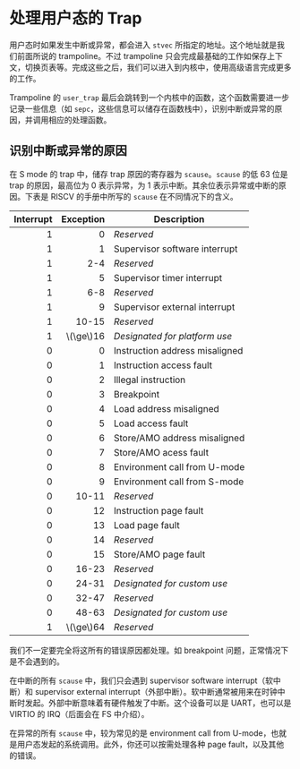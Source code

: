 # 处理用户态的 Trap

用户态时如果发生中断或异常，都会进入 `stvec` 所指定的地址。这个地址就是我们前面所说的 trampoline。不过 trampoline 只会完成最基础的工作如保存上下文，切换页表等。完成这些之后，我们可以进入到内核中，使用高级语言完成更多的工作。

Trampoline 的 `user_trap` 最后会跳转到一个内核中的函数，这个函数需要进一步记录一些信息（如 `sepc`，这些信息可以储存在函数栈中），识别中断或异常的原因，并调用相应的处理函数。

## 识别中断或异常的原因

在 S mode 的 trap 中，储存 trap 原因的寄存器为 `scause`。`scause` 的低 63 位是 trap 的原因，最高位为 0 表示异常，为 1 表示中断。其余位表示异常或中断的原因。下表是 RISCV 的手册中所写的 `scause` 在不同情况下的含义。

| Interrupt |   Exception | Description                    |
| --------: | ----------: | ------------------------------ |
|         1 |           0 | *Reserved*                     |
|         1 |           1 | Supervisor software interrupt  |
|         1 |         2-4 | *Reserved*                     |
|         1 |           5 | Supervisor timer interrupt     |
|         1 |         6-8 | *Reserved*                     |
|         1 |           9 | Supervisor external interrupt  |
|         1 |       10-15 | *Reserved*                     |
|         1 | \\(\ge\\)16 | *Designated for platform use*  |
|         0 |           0 | Instruction address misaligned |
|         0 |           1 | Instruction access fault       |
|         0 |           2 | Illegal instruction            |
|         0 |           3 | Breakpoint                     |
|         0 |           4 | Load address misaligned        |
|         0 |           5 | Load access fault              |
|         0 |           6 | Store/AMO address misaligned   |
|         0 |           7 | Store/AMO acess fault          |
|         0 |           8 | Environment call from U-mode   |
|         0 |           9 | Environment call from S-mode   |
|         0 |       10-11 | *Reserved*                     |
|         0 |          12 | Instruction page fault         |
|         0 |          13 | Load page fault                |
|         0 |          14 | *Reserved*                     |
|         0 |          15 | Store/AMO page fault           |
|         0 |       16-23 | *Reserved*                     |
|         0 |       24-31 | *Designated for custom use*    |
|         0 |       32-47 | *Reserved*                     |
|         0 |       48-63 | *Designated for custom use*    |
|         1 | \\(\ge\\)64 | *Reserved*                     |

我们不一定要完全将这所有的错误原因都处理。如 breakpoint 问题，正常情况下是不会遇到的。

在中断的所有 `scause` 中，我们只会遇到 supervisor software interrupt（软中断）和 supervisor external interrupt（外部中断）。软中断通常被用来在时钟中断时发起。外部中断意味着有硬件触发了中断。这个设备可以是 UART，也可以是 VIRTIO 的 IRQ（后面会在 FS 中介绍）。

在异常的所有 `scause` 中，较为常见的是 environment call from U-mode，也就是用户态发起的系统调用。此外，你还可以按需处理各种 page fault，以及其他的错误。
